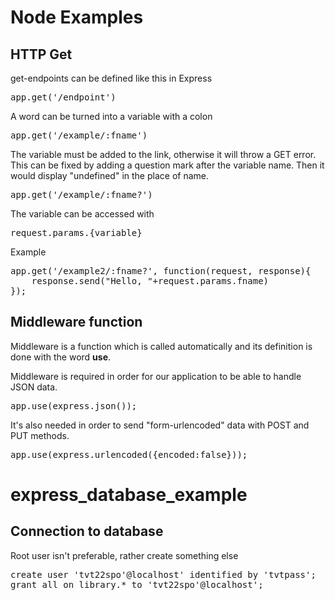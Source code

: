# Node Examples

## HTTP Get

get-endpoints can be defined like this in Express
<pre>
app.get('/endpoint')
</pre>

A word can be turned into a variable with a colon
<pre>
app.get('/example/:fname')
</pre>

The variable must be added to the link, otherwise it will throw a GET error.
This can be fixed by adding a question mark after the variable name.
Then it would display "undefined" in the place of name.
<pre>
app.get('/example/:fname?')
</pre>

The variable can be accessed with <pre>request.params.{variable}</pre>
Example
<pre>
app.get('/example2/:fname?', function(request, response){
    response.send("Hello, "+request.params.fname)
});
</pre>

## Middleware function

Middleware is a function which is called automatically and its definition is 
done with the word **use**.

Middleware is required in order for our application to be able to handle JSON data.
<pre>
app.use(express.json());
</pre>

It's also needed in order to send "form-urlencoded" data with
POST and PUT methods.
<pre>
app.use(express.urlencoded({encoded:false}));
</pre>

# express_database_example

## Connection to database

Root user isn't preferable, rather create something else
<pre>
create user 'tvt22spo'@localhost' identified by 'tvtpass';
grant all on library.* to 'tvt22spo'@localhost';
</pre>